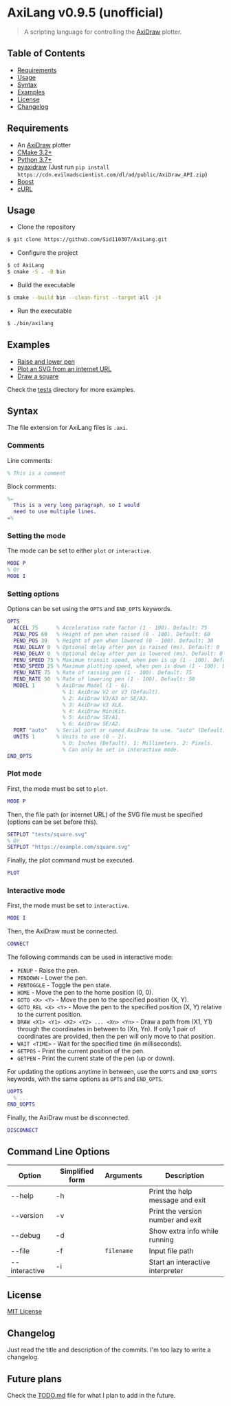 # AxiLang v0.9.5 (unofficial)

> A scripting language for controlling the [AxiDraw](https://axiDraw.com/) plotter.

## Table of Contents

- [Requirements](#requirements)
- [Usage](#usage)
- [Syntax](#syntax)
- [Examples](#examples)
- [License](#license)
- [Changelog](#changelog)

## Requirements

- An [AxiDraw](https://shop.evilmadscientist.com/productsmenu/890) plotter
- [CMake 3.2+](https://cmake.org/download/)
- [Python 3.7+](https://www.python.org/downloads/)
- [pyaxidraw](https://axiDraw.com/doc/py_api/#installation) (Just
  run `pip install https://cdn.evilmadscientist.com/dl/ad/public/AxiDraw_API.zip`)
- [Boost](https://www.boost.org/users/download/)
- [cURL](https://curl.se/download.html)

## Usage

- Clone the repository

```bash
$ git clone https://github.com/Sid110307/AxiLang.git
```

- Configure the project

```bash
$ cd AxiLang
$ cmake -S . -B bin
```

- Build the executable

```bash
$ cmake --build bin --clean-first --target all -j4
```

- Run the executable

```bash
$ ./bin/axilang
```

## Examples

- [Raise and lower pen](tests/pen.axi)
- [Plot an SVG from an internet URL](tests/vectorUrl.axi)
- [Draw a square](tests/square.axi)

Check the [tests](tests) directory for more examples.

## Syntax

The file extension for AxiLang files is `.axi`.

### Comments

Line comments:

```matlab
% This is a comment
```

Block comments:

```matlab
%=
  This is a very long paragraph, so I would
  need to use multiple lines.
=%
```

### Setting the mode

The mode can be set to either `plot` or `interactive`.

```matlab
MODE P
% Or
MODE I
```

### Setting options

Options can be set using the `OPTS` and `END_OPTS` keywords.

```matlab
OPTS
  ACCEL 75      % Acceleration rate factor (1 - 100). Default: 75
  PENU_POS 60   % Height of pen when raised (0 - 100). Default: 60
  PEND_POS 30   % Height of pen when lowered (0 - 100). Default: 30
  PENU_DELAY 0  % Optional delay after pen is raised (ms). Default: 0
  PEND_DELAY 0  % Optional delay after pen is lowered (ms). Default: 0
  PENU_SPEED 75 % Maximum transit speed, when pen is up (1 - 100). Default: 75
  PEND_SPEED 25 % Maximum plotting speed, when pen is down (1 - 100). Default: 25
  PENU_RATE 75  % Rate of raising pen (1 - 100). Default: 75
  PEND_RATE 50  % Rate of lowering pen (1 - 100). Default: 50
  MODEL 1       % AxiDraw Model (1 - 6).
                  % 1: AxiDraw V2 or V3 (Default).
                  % 2: AxiDraw V3/A3 or SE/A3.
                  % 3: AxiDraw V3 XLX.
                  % 4: AxiDraw MiniKit.
                  % 5: AxiDraw SE/A1.
                  % 6: AxiDraw SE/A2.
  PORT "auto"   % Serial port or named AxiDraw to use. "auto" (Default) will plot to first unit found.
  UNITS 1       % Units to use (0 - 2).
                  % 0: Inches (Default). 1: Millimeters. 2: Pixels.
                  % Can only be set in interactive mode.
END_OPTS
```

### Plot mode

First, the mode must be set to `plot`.

```matlab
MODE P
```

Then, the file path (or internet URL) of the SVG file must be specified (options can be set before this).

```matlab
SETPLOT "tests/square.svg"
% Or
SETPLOT "https://example.com/square.svg"
```

Finally, the plot command must be executed.

```matlab
PLOT
```

### Interactive mode

First, the mode must be set to `interactive`.

```matlab
MODE I
```

Then, the AxiDraw must be connected.

```matlab
CONNECT
```

The following commands can be used in interactive mode:

- `PENUP` - Raise the pen.
- `PENDOWN` - Lower the pen.
- `PENTOGGLE` - Toggle the pen state.
- `HOME` - Move the pen to the home position (0, 0).
- `GOTO <X> <Y>` - Move the pen to the specified position (X, Y).
- `GOTO_REL <X> <Y>` - Move the pen to the specified position (X, Y) relative to the current position.
- `DRAW <X1> <Y1> <X2> <Y2> ... <Xn> <Yn>` - Draw a path from (X1, Y1) through the coordinates in between to (Xn, Yn).
  If only 1 pair of coordinates are provided, then the pen will only move to that position.
- `WAIT <TIME>` - Wait for the specified time (in milliseconds).
- `GETPOS` - Print the current position of the pen.
- `GETPEN` - Print the current state of the pen (up or down).

For updating the options anytime in between, use the `UOPTS` and `END_UOPTS` keywords, with the same options as `OPTS`
and `END_OPTS`.

```matlab
UOPTS
  % ...
END_UOPTS
```

Finally, the AxiDraw must be disconnected.

```matlab
DISCONNECT
```

## Command Line Options

| Option        | Simplified form | Arguments  | Description                       |
|---------------|-----------------|------------|-----------------------------------|
| --help        | -h              |            | Print the help message and exit   |
| --version     | -v              |            | Print the version number and exit |
| --debug       | -d              |            | Show extra info while running     |
| --file        | -f              | `filename` | Input file path                   |
| --interactive | -i              |            | Start an interactive interpreter  |

## License

[MIT License](LICENSE)

## Changelog

Just read the title and description of the commits. I'm too lazy to write a changelog.

## Future plans

Check the [TODO.md](TODO.md) file for what I plan to add in the future.
